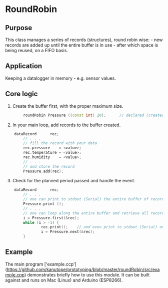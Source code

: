 # RoundRobin
## Purpose
This class manages a series of records (structures), round robin wise:
    - new records are added up until the entire buffer is in use
    - after which space is being reused, on a FIFO basis.
  
## Application
Keeping a datalogger in memory - e.g. sensor values.

## Core logic
1. Create the buffer first, with the proper maximum size.
```C++
        roundRobin Pressure ((const int) 20);      // declared (created) as global object
```
2. In your main loop, add records to the buffer created.
```C++
	dataRecord 		rec;
        // . . .
        // fill the record with your data
        rec.pressure    = <value>;
        rec.temperature = <value>;
        rec.humidity    = <value>;
        // . . .
        // and store the record
        Pressure.add(rec);
````

3. Check for the planned period passed and handle the event.
```C++
	dataRecord 		rec;
        // . . .
        // one can print to stdout (Serial) the entire buffer of records
        Pressure.print ();
        // . . .
        // one can loop along the entire buffer and retrieve all records
        i = Pressure.first(&rec);
        while (i > -1) {
                rec.print();    // and even print to stdout (Serial) one record
                i = Pressure.next(&rec);
        }
```  
## Example
The main program ['example.ccp'] (https://github.com/kanutope/prototyping/blob/master/roundRobin/src/example.cpp) demonstrates briefly how to use this module. It can be built against and runs on Mac (Linux) and Arduino (ESP8266).